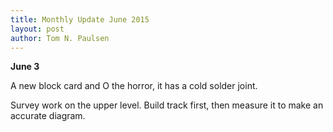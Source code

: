 ```yaml
---
title: Monthly Update June 2015 
layout: post
author: Tom N. Paulsen
---
```




 **June 3**   
  
 A new block card and O the horror, it has a cold solder joint. 
  
 Survey work on the upper level. Build track first, then measure it to make an accurate diagram. 
 
 